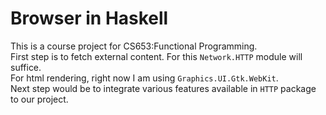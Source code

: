 Browser in Haskell
==================
This is a course project for CS653:Functional Programming.  
First step is to fetch external content. For this `Network.HTTP` module will suffice.  
For html rendering, right now I am using `Graphics.UI.Gtk.WebKit`.  
Next step would be to integrate various features available in `HTTP` package to our project.
